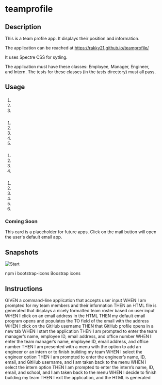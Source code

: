 # teamprofile

## Description
This is a team profile app. It displays their position and information.

The application can be reached at https://rakky21.github.io/teamprofile/

It uses Spectre CSS for sytling.


The application must have these classes: Employee, Manager, Engineer, and Intern. The tests for these classes (in the _tests_ directory) must all pass.
## Usage
### 
1. 
2. 
3. 

### 
1. 
2. 
3. 
4. 
5. 

### 
1. 
2. 
3. 
4. 

### 
1. 
2. 
3. 
4. 
5. 
6. 

### Coming Soon
This card is a placeholder for future apps.
Click on the mail button will open the user's default email app.

## Snapshots
![Start](assets/snapshots/start.png)



npm i bootstrap-icons Boostrap icons



## Instructions 

GIVEN a command-line application that accepts user input
WHEN I am prompted for my team members and their information
THEN an HTML file is generated that displays a nicely formatted team roster based on user input
WHEN I click on an email address in the HTML
THEN my default email program opens and populates the TO field of the email with the address
WHEN I click on the GitHub username
THEN that GitHub profile opens in a new tab
WHEN I start the application
THEN I am prompted to enter the team manager’s name, employee ID, email address, and office number
WHEN I enter the team manager’s name, employee ID, email address, and office number
THEN I am presented with a menu with the option to add an engineer or an intern or to finish building my team
WHEN I select the engineer option
THEN I am prompted to enter the engineer’s name, ID, email, and GitHub username, and I am taken back to the menu
WHEN I select the intern option
THEN I am prompted to enter the intern’s name, ID, email, and school, and I am taken back to the menu
WHEN I decide to finish building my team
THEN I exit the application, and the HTML is generated